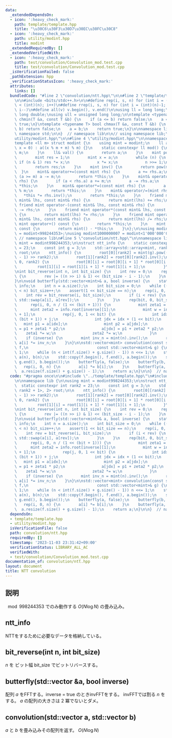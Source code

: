 ```yaml
---
data:
  _extendedDependsOn:
  - icon: ':heavy_check_mark:'
    path: template/template.hpp
    title: "\u30C6\u30F3\u30D7\u30EC\u30FC\u30C8"
  - icon: ':heavy_check_mark:'
    path: utility/modint.hpp
    title: modint
  _extendedRequiredBy: []
  _extendedVerifiedWith:
  - icon: ':heavy_check_mark:'
    path: test/convolution/Convolution_mod.test.cpp
    title: test/convolution/Convolution_mod.test.cpp
  _isVerificationFailed: false
  _pathExtension: hpp
  _verificationStatusIcon: ':heavy_check_mark:'
  attributes:
    links: []
  bundledCode: "#line 2 \"convolution/ntt.hpp\"\n\n#line 2 \"template/template.hpp\"\
    \n\n#include <bits/stdc++.h>\n\n#define rep(i, s, n) for (int i = (int)(s); i\
    \ < (int)(n); i++)\n#define rrep(i, s, n) for (int i = (int)(n)-1; i >= (int)(s);\
    \ i--)\n#define all(v) v.begin(), v.end()\n\nusing ll = long long;\nusing ld =\
    \ long double;\nusing ull = unsigned long long;\n\ntemplate <typename T> bool\
    \ chmin(T &a, const T &b) {\n    if (a <= b) return false;\n    a = b;\n    return\
    \ true;\n}\ntemplate <typename T> bool chmax(T &a, const T &b) {\n    if (a >=\
    \ b) return false;\n    a = b;\n    return true;\n}\n\nnamespace lib {\n\nusing\
    \ namespace std;\n\n}  // namespace lib\n\n// using namespace lib;\n#line 2 \"\
    utility/modint.hpp\"\n\n#line 4 \"utility/modint.hpp\"\n\nnamespace lib {\n\n\
    template <ll m> struct modint {\n    using mint = modint;\n    ll a;\n\n    modint(ll\
    \ x = 0) : a((x % m + m) % m) {}\n    static constexpr ll mod() {\n        return\
    \ m;\n    }\n    ll& val() {\n        return a;\n    }\n    mint pow(ll n) {\n\
    \        mint res = 1;\n        mint x = a;\n        while (n) {\n           \
    \ if (n & 1) res *= x;\n            x *= x;\n            n >>= 1;\n        }\n\
    \        return res;\n    }\n    mint inv() {\n        return pow(m - 2);\n  \
    \  }\n    mint& operator+=(const mint rhs) {\n        a += rhs.a;\n        if\
    \ (a >= m) a -= m;\n        return *this;\n    }\n    mint& operator-=(const mint\
    \ rhs) {\n        if (a < rhs.a) a += m;\n        a -= rhs.a;\n        return\
    \ *this;\n    }\n    mint& operator*=(const mint rhs) {\n        a = a * rhs.a\
    \ % m;\n        return *this;\n    }\n    mint& operator/=(mint rhs) {\n     \
    \   *this *= rhs.inv();\n        return *this;\n    }\n    friend mint operator+(const\
    \ mint& lhs, const mint& rhs) {\n        return mint(lhs) += rhs;\n    }\n   \
    \ friend mint operator-(const mint& lhs, const mint& rhs) {\n        return mint(lhs)\
    \ -= rhs;\n    }\n    friend mint operator*(const mint& lhs, const mint& rhs)\
    \ {\n        return mint(lhs) *= rhs;\n    }\n    friend mint operator/(const\
    \ mint& lhs, const mint& rhs) {\n        return mint(lhs) /= rhs;\n    }\n   \
    \ mint operator+() const {\n        return *this;\n    }\n    mint operator-()\
    \ const {\n        return mint() - *this;\n    }\n};\n\nusing modint998244353\
    \ = modint<998244353>;\nusing modint1000000007 = modint<1'000'000'007>;\n\n} \
    \ // namespace lib\n#line 5 \"convolution/ntt.hpp\"\n\nnamespace lib {\n\nusing\
    \ mint = modint998244353;\n\nstruct ntt_info {\n    static constexpr int rank2\
    \ = 23;\n    const int g = 3;\n    std::array<std::array<mint, rank2 + 1>, 2>\
    \ root;\n\n    ntt_info() {\n        root[0][rank2] = mint(g).pow((mint::mod()\
    \ - 1) >> rank2);\n        root[1][rank2] = root[0][rank2].inv();\n        rrep(i,\
    \ 0, rank2) {\n            root[0][i] = root[0][i + 1] * root[0][i + 1];\n   \
    \         root[1][i] = root[1][i + 1] * root[1][i + 1];\n        }\n    }\n};\n\
    \nint bit_reverse(int n, int bit_size) {\n    int rev = 0;\n    rep(i, 0, bit_size)\
    \ {\n        rev |= ((n >> i) & 1) << (bit_size - i - 1);\n    }\n    return rev;\n\
    }\n\nvoid butterfly(std::vector<mint>& a, bool inverse) {\n    static ntt_info\
    \ info;\n    int n = a.size();\n    int bit_size = 0;\n    while ((1 << bit_size)\
    \ < n) bit_size++;\n    assert(1 << bit_size == n);\n    rep(i, 0, n) {\n    \
    \    int rev = bit_reverse(i, bit_size);\n        if (i < rev) {\n           \
    \ std::swap(a[i], a[rev]);\n        }\n    }\n    rep(bit, 0, bit_size) {\n  \
    \      rep(i, 0, n / (1 << (bit + 1))) {\n            mint zeta1 = 1;\n      \
    \      mint zeta2 = info.root[inverse][1];\n            mint w = info.root[inverse][bit\
    \ + 1];\n            rep(j, 0, 1 << bit) {\n                int idx = i * (1 <<\
    \ (bit + 1)) + j;\n                int jdx = idx + (1 << bit);\n             \
    \   mint p1 = a[idx];\n                mint p2 = a[jdx];\n                a[idx]\
    \ = p1 + zeta1 * p2;\n                a[jdx] = p1 + zeta2 * p2;\n            \
    \    zeta1 *= w;\n                zeta2 *= w;\n            }\n        }\n    }\n\
    \    if (inverse) {\n        mint inv_n = mint(n).inv();\n        rep(i, 0, n)\
    \ a[i] *= inv_n;\n    }\n}\n\nstd::vector<mint> convolution(const std::vector<mint>&\
    \ f,\n                              const std::vector<mint>& g) {\n    int n =\
    \ 1;\n    while (n < int(f.size() + g.size() - 1)) n <<= 1;\n    std::vector<mint>\
    \ a(n), b(n);\n    std::copy(f.begin(), f.end(), a.begin());\n    std::copy(g.begin(),\
    \ g.end(), b.begin());\n    butterfly(a, false);\n    butterfly(b, false);\n \
    \   rep(i, 0, n) {\n        a[i] *= b[i];\n    }\n    butterfly(a, true);\n  \
    \  a.resize(f.size() + g.size() - 1);\n    return a;\n}\n\n}  // namespace lib\n"
  code: "#pragma once\n\n#include \"../template/template.hpp\"\n#include \"../utility/modint.hpp\"\
    \n\nnamespace lib {\n\nusing mint = modint998244353;\n\nstruct ntt_info {\n  \
    \  static constexpr int rank2 = 23;\n    const int g = 3;\n    std::array<std::array<mint,\
    \ rank2 + 1>, 2> root;\n\n    ntt_info() {\n        root[0][rank2] = mint(g).pow((mint::mod()\
    \ - 1) >> rank2);\n        root[1][rank2] = root[0][rank2].inv();\n        rrep(i,\
    \ 0, rank2) {\n            root[0][i] = root[0][i + 1] * root[0][i + 1];\n   \
    \         root[1][i] = root[1][i + 1] * root[1][i + 1];\n        }\n    }\n};\n\
    \nint bit_reverse(int n, int bit_size) {\n    int rev = 0;\n    rep(i, 0, bit_size)\
    \ {\n        rev |= ((n >> i) & 1) << (bit_size - i - 1);\n    }\n    return rev;\n\
    }\n\nvoid butterfly(std::vector<mint>& a, bool inverse) {\n    static ntt_info\
    \ info;\n    int n = a.size();\n    int bit_size = 0;\n    while ((1 << bit_size)\
    \ < n) bit_size++;\n    assert(1 << bit_size == n);\n    rep(i, 0, n) {\n    \
    \    int rev = bit_reverse(i, bit_size);\n        if (i < rev) {\n           \
    \ std::swap(a[i], a[rev]);\n        }\n    }\n    rep(bit, 0, bit_size) {\n  \
    \      rep(i, 0, n / (1 << (bit + 1))) {\n            mint zeta1 = 1;\n      \
    \      mint zeta2 = info.root[inverse][1];\n            mint w = info.root[inverse][bit\
    \ + 1];\n            rep(j, 0, 1 << bit) {\n                int idx = i * (1 <<\
    \ (bit + 1)) + j;\n                int jdx = idx + (1 << bit);\n             \
    \   mint p1 = a[idx];\n                mint p2 = a[jdx];\n                a[idx]\
    \ = p1 + zeta1 * p2;\n                a[jdx] = p1 + zeta2 * p2;\n            \
    \    zeta1 *= w;\n                zeta2 *= w;\n            }\n        }\n    }\n\
    \    if (inverse) {\n        mint inv_n = mint(n).inv();\n        rep(i, 0, n)\
    \ a[i] *= inv_n;\n    }\n}\n\nstd::vector<mint> convolution(const std::vector<mint>&\
    \ f,\n                              const std::vector<mint>& g) {\n    int n =\
    \ 1;\n    while (n < int(f.size() + g.size() - 1)) n <<= 1;\n    std::vector<mint>\
    \ a(n), b(n);\n    std::copy(f.begin(), f.end(), a.begin());\n    std::copy(g.begin(),\
    \ g.end(), b.begin());\n    butterfly(a, false);\n    butterfly(b, false);\n \
    \   rep(i, 0, n) {\n        a[i] *= b[i];\n    }\n    butterfly(a, true);\n  \
    \  a.resize(f.size() + g.size() - 1);\n    return a;\n}\n\n}  // namespace lib"
  dependsOn:
  - template/template.hpp
  - utility/modint.hpp
  isVerificationFile: false
  path: convolution/ntt.hpp
  requiredBy: []
  timestamp: '2023-11-03 23:31:42+09:00'
  verificationStatus: LIBRARY_ALL_AC
  verifiedWith:
  - test/convolution/Convolution_mod.test.cpp
documentation_of: convolution/ntt.hpp
layout: document
title: NTT convolution
---
```


## 説明

$\mod 998244353$ でのみ動作する $O(N\log N)$ の畳み込み。

## ntt_info

NTTをするために必要なデータを格納している。

## bit_reverse(int n, int bit_size)

$n$ を ビット幅 bit_size でビットリバースする。

## butterfly(std::vector<mint> &a, bool inverse)

配列 $a$ をFFTする。inverse = true のときinvFFTをする。
invFFTでは割る $n$ をする。
$a$ の配列の大きさは $2$ 冪でないとダメ。

## convolution(std::vector<mint> a, std::vector<mint> b)

$a$ と $b$ を畳み込みその配列を返す。 $O(N\log N)$
